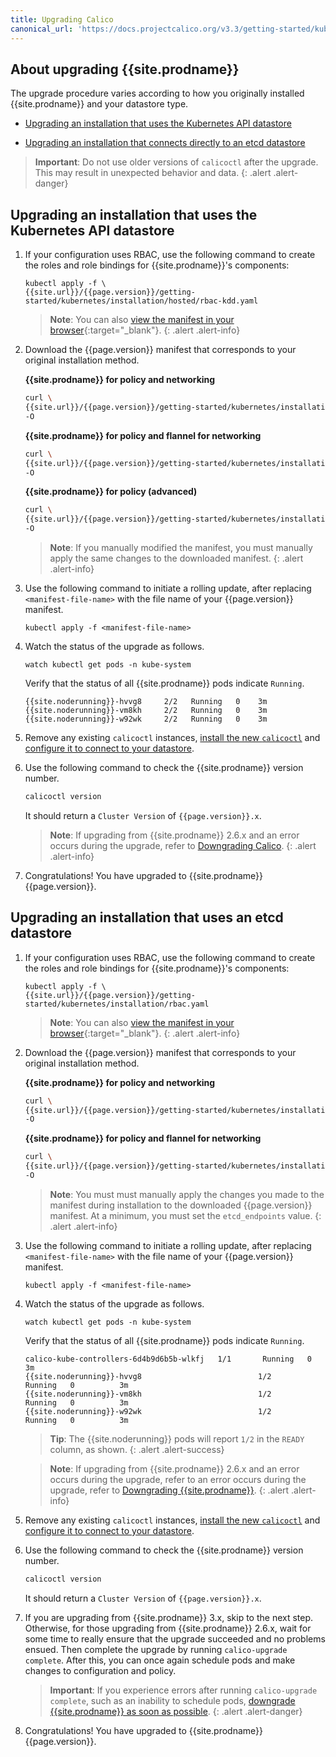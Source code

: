 ```yaml
---
title: Upgrading Calico 
canonical_url: 'https://docs.projectcalico.org/v3.3/getting-started/kubernetes/upgrade/upgrade'
---
```


## About upgrading {{site.prodname}}

The upgrade procedure varies according to how you originally installed {{site.prodname}}
and your datastore type.

- [Upgrading an installation that uses the Kubernetes API datastore](#upgrading-an-installation-that-uses-the-kubernetes-api-datastore)

- [Upgrading an installation that connects directly to an etcd datastore](#upgrading-an-installation-that-uses-an-etcd-datastore)

> **Important**: Do not use older versions of `calicoctl` after the upgrade.
> This may result in unexpected behavior and data.
{: .alert .alert-danger}


## Upgrading an installation that uses the Kubernetes API datastore
   
1. If your configuration uses RBAC, use the following command to create the roles 
   and role bindings for {{site.prodname}}'s components:

   ```
   kubectl apply -f \
   {{site.url}}/{{page.version}}/getting-started/kubernetes/installation/hosted/rbac-kdd.yaml
   ```
   > **Note**: You can also 
   > [view the manifest in your browser]({{site.url}}/{{page.version}}/getting-started/kubernetes/installation/hosted/rbac-kdd.yaml){:target="_blank"}.
   {: .alert .alert-info}

1. Download the {{page.version}} manifest that corresponds to your original installation method.

   **{{site.prodname}} for policy and networking**
   ```bash
   curl \
   {{site.url}}/{{page.version}}/getting-started/kubernetes/installation/hosted/kubernetes-datastore/calico-networking/1.7/calico.yaml \
   -O
   ```

   **{{site.prodname}} for policy and flannel for networking**
   ```bash
   curl \
   {{site.url}}/{{page.version}}/getting-started/kubernetes/installation/hosted/canal/canal.yaml \
   -O
   ```

   **{{site.prodname}} for policy (advanced)**
   ```bash
   curl \
   {{site.url}}/{{page.version}}/getting-started/kubernetes/installation/hosted/kubernetes-datastore/policy-only/1.7/calico.yaml \
   -O
   ```
   
   > **Note**: If you manually modified the manifest, you must manually apply the 
   > same changes to the downloaded manifest.
   {: .alert .alert-info}

1. Use the following command to initiate a rolling update, after replacing 
   `<manifest-file-name>` with the file name of your {{page.version}} manifest.

   ```
   kubectl apply -f <manifest-file-name>
   ```
   
1. Watch the status of the upgrade as follows.

   ```
   watch kubectl get pods -n kube-system
   ```
   
   Verify that the status of all {{site.prodname}} pods indicate `Running`.

   ```
   {{site.noderunning}}-hvvg8     2/2   Running   0    3m
   {{site.noderunning}}-vm8kh     2/2   Running   0    3m
   {{site.noderunning}}-w92wk     2/2   Running   0    3m
   ```

1. Remove any existing `calicoctl` instances, [install the new `calicoctl`](../../../usage/calicoctl/install)
   and [configure it to connect to your datastore](../../../usage/calicoctl/configure/).

1. Use the following command to check the {{site.prodname}} version number.

   ```bash
   calicoctl version
   ```
   
   It should return a `Cluster Version` of `{{page.version}}.x`.
   
   > **Note**: If upgrading from {{site.prodname}} 2.6.x and an error occurs during 
   > the upgrade, refer to [Downgrading Calico](/{{page.version}}/getting-started/kubernetes/upgrade/downgrade).
   {: .alert .alert-info}

1. Congratulations! You have upgraded to {{site.prodname}} {{page.version}}.


## Upgrading an installation that uses an etcd datastore

1. If your configuration uses RBAC, use the following command to create the roles 
   and role bindings for {{site.prodname}}'s components:

   ```
   kubectl apply -f \
   {{site.url}}/{{page.version}}/getting-started/kubernetes/installation/rbac.yaml
   ```
   > **Note**: You can also 
   > [view the manifest in your browser]({{site.url}}/{{page.version}}/getting-started/kubernetes/installation/rbac.yaml){:target="_blank"}.
   {: .alert .alert-info}

1. Download the {{page.version}} manifest that corresponds to your original installation method.

   **{{site.prodname}} for policy and networking**
   ```bash
   curl \
   {{site.url}}/{{page.version}}/getting-started/kubernetes/installation/hosted/calico.yaml \
   -O
   ```

   **{{site.prodname}} for policy and flannel for networking**
   ```bash
   curl \
   {{site.url}}/{{page.version}}/getting-started/kubernetes/installation/hosted/canal/canal-etcd.yaml \
   -O
   ```
   
   > **Note**: You must must manually apply the changes you made to the manifest
   > during installation to the downloaded {{page.version}} manifest. At a minimum,
   > you must set the `etcd_endpoints` value.
   {: .alert .alert-info}

1. Use the following command to initiate a rolling update, after replacing 
   `<manifest-file-name>` with the file name of your {{page.version}} manifest.

   ```
   kubectl apply -f <manifest-file-name>
   ```
   
1. Watch the status of the upgrade as follows.

   ```
   watch kubectl get pods -n kube-system
   ```
   
   Verify that the status of all {{site.prodname}} pods indicate `Running`.

   ```
   calico-kube-controllers-6d4b9d6b5b-wlkfj   1/1       Running   0          3m
   {{site.noderunning}}-hvvg8                          1/2       Running   0          3m
   {{site.noderunning}}-vm8kh                          1/2       Running   0          3m
   {{site.noderunning}}-w92wk                          1/2       Running   0          3m
   ```

   > **Tip**: The {{site.noderunning}} pods will report `1/2` in the `READY` column, as shown.
   {: .alert .alert-success}

   > **Note**: If upgrading from {{site.prodname}} 2.6.x and an error occurs during 
   > the upgrade, refer to an error occurs during the upgrade, refer to 
   > [Downgrading {{site.prodname}}](/{{page.version}}/getting-started/kubernetes/upgrade/downgrade).
   {: .alert .alert-info}

1. Remove any existing `calicoctl` instances, [install the new `calicoctl`](../../../usage/calicoctl/install)
   and [configure it to connect to your datastore](../../../usage/calicoctl/configure/).

1. Use the following command to check the {{site.prodname}} version number.

   ```bash
   calicoctl version
   ```
   
   It should return a `Cluster Version` of `{{page.version}}.x`.
   
1. If you are upgrading from {{site.prodname}} 3.x, skip to the next step. Otherwise, 
   for those upgrading from {{site.prodname}} 2.6.x, wait for some time to really 
   ensure that the upgrade succeeded and no problems ensued. Then complete the 
   upgrade by running `calico-upgrade complete`. After this, you can once again schedule 
   pods and make changes to configuration and policy. 

   > **Important**: If you experience errors after running `calico-upgrade complete`, 
   > such as an inability to schedule pods, [downgrade {{site.prodname}} as soon as possible](/{{page.version}}/getting-started/kubernetes/upgrade/downgrade).
   {: .alert .alert-danger}

1. Congratulations! You have upgraded to {{site.prodname}} {{page.version}}.
